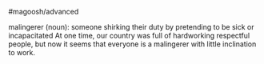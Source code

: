 #magoosh/advanced

malingerer (noun): someone shirking their duty by pretending to be sick or incapacitated 
At one time, our country was full of hardworking respectful people, but now it seems that everyone is a 
malingerer with little inclination to work. 
